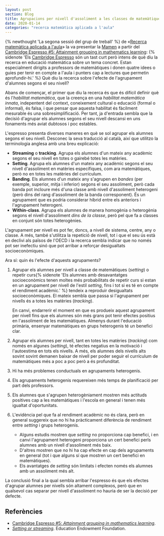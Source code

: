 ```yaml
---
layout: post
section: Blog
title: Agrupacions per nivell d'assoliment a les classes de matemàtiques
date: 2020-01-14
categories: "recerca matemàtica aplicada a l'aula"
---
```


{% newthought 'La segona sessió del grup de treball' %} de
«[Recerca matemàtica aplicada a l'aula](http://mcuquet.github.io/Blog/2019/12/07/Recerca-matem%C3%A0tica-aplicada-a-l'aula)»
la va presentar la [Mamen](https://twitter.com/navio_mamen) a partir del
[Cambridge Espresso #5: Attainment grouping in mathematics learning](https://www.cambridgemaths.org/espresso/view/attainment-grouping-in-mathematics-learning/):
{% sidenote 'Els [Cambridge Espresso](https://www.cambridgemaths.org/espresso/)
són un tast curt però intens de què diu la recerca en educació matemàtica sobre
un tema concret. Estan especialment dirigits a professors de matemàtiques i
donen quatre idees o guies per tenir en compte a l'aula i punters cap a
lectures que permetin aprofundir-hi.' %}
Què diu la recerca sobre l'efecte de l'agrupament d'alumnes segons el
seu nivell?

Abans de començar, el primer que diu la recerca és que és difícil definir què
és l'_habilitat matemàtica_, que la creença en una _habilitat matemàtica
innata_, indepentent del context, coneixement cultural o educació (formal o
informal), és falsa, i que pensar que aquesta habilitat és fàcilment mesurable
és una sobresimplificació. Per tant, ja d'entrada sembla que la decisió
d'agrupar els alumnes segons el seu nivell descansi en uns fonaments més aviat
dubtosos i poc estables.

L'espresso presenta diverses maneres en què se sol agrupar els alumnes segons
el seu nivell. Desconec la seva traducció al català, així que utilitzo la
terminologia anglesa amb una breu explicació:

- **Streaming** o **tracking**. Agrupa els alumnes d'un mateix any acadèmic
  segons el seu nivell en totes o gairebé totes les matèries.
- **Setting**. Agrupa els alumnes d'un mateix any acadèmic segons el seu nivell
  d'assoliment en matèries específiques, com ara matemàtiques, però no en
  totes les matèries del currículum.
- **Banding**. Els alumnes d'un mateix any s'agrupen en _bandes_ (per exemple,
  superior, mitja i inferior) segons el seu assoliment, però cada banda pot
  incloure més d'una classe amb nivell d'assoliment heterogeni (però dins del
  rang d'assoliment de la banda corresponent). És un agrupament que es podria
  considerar híbrid entre els anteriors i l'agrupament heterogeni.
- **Within-class**. Agrupa els alumnes de manera homogènia o heterogènia
  segons el nivell d'assoliment _dins de la classe_, però pel que fa a classes
  en conjunt són totes heterogènies.

L'agrupament per nivell es pot fer, doncs, a nivell de sistema, centre, any o
classe. A més, també s'utilitza la repetició de nivell, tot i que el seu ús
està en declivi als països de l'OECD i la recerca sembla indicar que no només
pot ser inefectiu sinó que pot arribar a reforçar desigualtats
socioeconòmiques.

Ara sí: quin és l'efecte d'aquests agrupaments?

1. Agrupar els alumnes per nivell a classe de matemàtiques (_setting_) o
   repetir curs{% sidenote 'Els alumnes amb desavantatges socioeconòmics tenen
   moltes més probabilitats de repetir curs si estan en un agrupament per
   nivell de l'estil _setting_, fins i tot si es té en compte el rendiment
   acadèmic.' %} tendeix a reproduir desigualtats socioeconòmiques. El mateix
   sembla que passa si l'agrupament per nivells és a totes les matèries
   (_tracking_).

   En canvi, endarrerir el moment en que es produeix aquest agrupament per
   nivell fins que els alumnes són més grans pot tenir efectes positius en
   l'assoliment de les matemàtiques. Almenys durant l'educació primària,
   ensenyar matemàtiques en grups heterogenis té un benefici clar.

2. Agrupar els alumnes per nivell, tant en totes les matèries (_tracking_) com
   només en algunes (_setting_), té efectes negatius en la motivació i
   l'autoestima en tots els nivells. A més, els alumnes dels nivells alts
   sovint sovint demanen baixar de nivell per poder seguir el currículum de
   matemàtiques més a poc a poc però a és profunditat.

3. Hi ha més problemes conductuals en agrupaments heterogenis.

4. Els agrupaments heterogenis requereixen més temps de planificació per part
   dels professors.

5. Els alumnes que s'agrupen heterogèniament mostren més actituds positives
   cap a les matemàtiques i l'escola en general i tenen més igualtat
   d'oportunitats.

6. L'evidència pel que fa al rendiment acadèmic no és clara, però en general
   suggereix que no hi ha pràcticament diferència de rendiment entre _setting_
   i grups heterogenis.
   - Alguns estudis mostren que _setting_ no proporciona cap benefici, i en
     canvi l'agrupament heterogeni proporciona un cert benefici perls alumnes
     amb un nivell d'assoliment més baix.
   - D'altres mostren que no hi ha cap efecte en cap dels agrupaments en
     general (tot i que alguns sí que mostren un cert benefici en
     matemàtiques).
   - Els avantatges de _setting_ són limitats i efecten només els alumnes amb
     un assoliment més alt.

La conclusió final a la qual sembla arribar l'espresso és que els efectes
d'agrupar alumnes per nivells són altament complexos, però que en qualsevol
cas separar per nivell d'assoliment no hauria de ser la decisió per defecte.

## Referències

- [Cambridge Espresso #5: _Attainment grouping in mathematics learning_](https://www.cambridgemaths.org/espresso/view/attainment-grouping-in-mathematics-learning/).
- _[Setting or streaming](https://educationendowmentfoundation.org.uk/evidence-summaries/teaching-learning-toolkit/setting-or-streaming/)_. Education Endowment Foundation.
